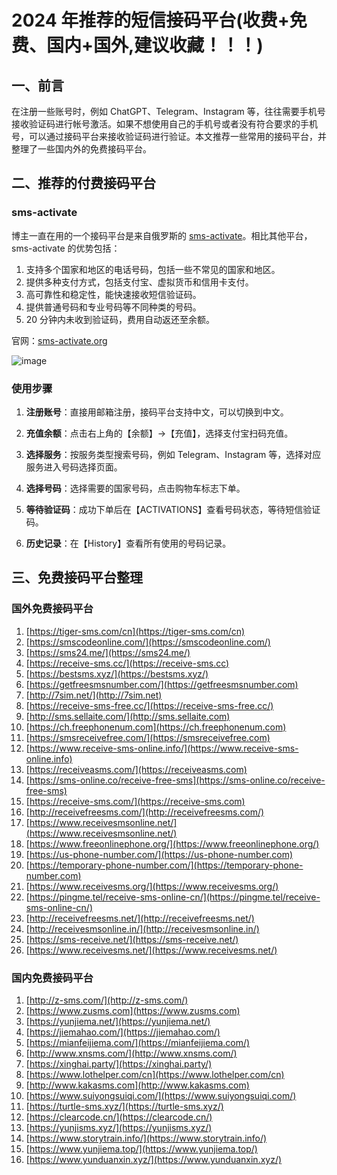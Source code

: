 # 2024 年推荐的短信接码平台(收费+免费、国内+国外,建议收藏！！！)

## 一、前言

在注册一些账号时，例如 ChatGPT、Telegram、Instagram 等，往往需要手机号接收验证码进行帐号激活。如果不想使用自己的手机号或者没有符合要求的手机号，可以通过接码平台来接收验证码进行验证。本文推荐一些常用的接码平台，并整理了一些国内外的免费接码平台。

## 二、推荐的付费接码平台

### sms-activate

博主一直在用的一个接码平台是来自俄罗斯的 [sms-activate](https://sms-activate.org/?ref=10195922)。相比其他平台，sms-activate 的优势包括：

1. 支持多个国家和地区的电话号码，包括一些不常见的国家和地区。
2. 提供多种支付方式，包括支付宝、虚拟货币和信用卡支付。
3. 高可靠性和稳定性，能快速接收短信验证码。
4. 提供普通号码和专业号码等不同种类的号码。
5. 20 分钟内未收到验证码，费用自动返还至余额。

官网：[sms-activate.org](https://sms-activate.org/?ref=10195922)


![image](https://github.com/nhitoshi60/sms-reception/assets/169989644/af46ec63-3d1c-48bc-8140-26f34b24cdfc)

### 使用步骤

1. **注册账号**：直接用邮箱注册，接码平台支持中文，可以切换到中文。


2. **充值余额**：点击右上角的【余额】->【充值】，选择支付宝扫码充值。


3. **选择服务**：按服务类型搜索号码，例如 Telegram、Instagram 等，选择对应服务进入号码选择页面。


4. **选择号码**：选择需要的国家号码，点击购物车标志下单。


5. **等待验证码**：成功下单后在【ACTIVATIONS】查看号码状态，等待短信验证码。


6. **历史记录**：在【History】查看所有使用的号码记录。


## 三、免费接码平台整理

### 国外免费接码平台

1. [https://tiger-sms.com/cn](https://tiger-sms.com/cn)
2. [https://smscodeonline.com/](https://smscodeonline.com/)
3. [https://sms24.me/](https://sms24.me/)
4. [https://receive-sms.cc/](https://receive-sms.cc)
5. [https://bestsms.xyz/](https://bestsms.xyz/)
6. [https://getfreesmsnumber.com/](https://getfreesmsnumber.com)
7. [http://7sim.net/](http://7sim.net)
8. [https://receive-sms-free.cc/](https://receive-sms-free.cc/)
9. [http://sms.sellaite.com/](http://sms.sellaite.com)
10. [https://ch.freephonenum.com](https://ch.freephonenum.com)
11. [https://smsreceivefree.com/](https://smsreceivefree.com)
12. [https://www.receive-sms-online.info/](https://www.receive-sms-online.info)
13. [https://receiveasms.com/](https://receiveasms.com)
14. [https://sms-online.co/receive-free-sms](https://sms-online.co/receive-free-sms)
15. [https://receive-sms.com/](https://receive-sms.com)
16. [http://receivefreesms.com/](http://receivefreesms.com/)
17. [https://www.receivesmsonline.net/](https://www.receivesmsonline.net/)
18. [https://www.freeonlinephone.org/](https://www.freeonlinephone.org/)
19. [https://us-phone-number.com/](https://us-phone-number.com)
20. [https://temporary-phone-number.com/](https://temporary-phone-number.com)
21. [https://www.receivesms.org/](https://www.receivesms.org/)
22. [https://pingme.tel/receive-sms-online-cn/](https://pingme.tel/receive-sms-online-cn/)
23. [http://receivefreesms.net/](http://receivefreesms.net/)
24. [http://receivesmsonline.in/](http://receivesmsonline.in/)
25. [https://sms-receive.net/](https://sms-receive.net/)
26. [https://www.receivesms.net/](https://www.receivesms.net/)

### 国内免费接码平台

1. [http://z-sms.com/](http://z-sms.com/)
2. [https://www.zusms.com](https://www.zusms.com)
3. [https://yunjiema.net/](https://yunjiema.net/)
4. [https://jiemahao.com/](https://jiemahao.com/)
5. [https://mianfeijiema.com/](https://mianfeijiema.com/)
6. [http://www.xnsms.com/](http://www.xnsms.com/)
7. [https://xinghai.party/](https://xinghai.party/)
8. [https://www.lothelper.com/cn](https://www.lothelper.com/cn)
9. [http://www.kakasms.com](http://www.kakasms.com)
10. [https://www.suiyongsuiqi.com/](https://www.suiyongsuiqi.com/)
11. [https://turtle-sms.xyz/](https://turtle-sms.xyz/)
12. [https://clearcode.cn/](https://clearcode.cn/)
13. [https://yunjisms.xyz/](https://yunjisms.xyz/)
14. [https://www.storytrain.info/](https://www.storytrain.info/)
15. [https://www.yunjiema.top/](https://www.yunjiema.top/)
16. [https://www.yunduanxin.xyz/](https://www.yunduanxin.xyz/)
